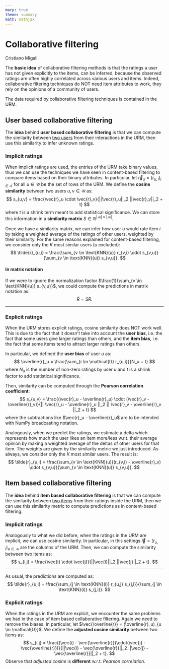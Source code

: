 ```yaml
---
marp: true
theme: summary
math: mathjax
---
```

# Collaborative filtering

<div class="author">

Cristiano Migali

</div>

The **basic idea** of collaborative filtering methods is that the ratings a user has not given explicitly to the items, can be inferred, because the observed ratings are often highly correlated across various users and items.
Indeed, collaborative filtering techniques do NOT need item attributes to work, they rely on the opinions of a community of users.

The data required by collaborative filtering techniques is contained in the URM.

## User based collaborative filtering

The **idea** behind **user based collaborative filtering** is that we can compute the similarity between <u>two users</u> from their interactions in the URM, then use this similarity to infer unknown ratings.

### Implicit ratings

When implicit ratings are used, the entries of the URM take binary values, thus we can use the techniques we have seen in content-based filtering to compare items based on their binary attributes. In particular, let $\vec{r}_u = (r_{u,i})_{i \in \mathcal{I}}$ for all $u \in \mathcal{U}$ be the set of rows of the URM. We define the **cosine similarity** between two users $u, v \in \mathcal{U}$ as:
$$
s_{u,v} = \frac{\vec{r}_u \cdot \vec{r}_v}{||\vec{r}_u||_2 ||\vec{r}_v||_2 + t}
$$
where $t$ is a shrink term meant to add statistical significance.
We can store this information in a **similarity matrix** $S \in \mathbb{R}^{|\mathcal{U}| \times |\mathcal{U}|}$.

Once we have a similarity matrix, we can infer how user $u$ would rate item $i$ by taking a weighted average of the ratings of other users, weighted by their similarity. For the same reasons explained for content-based filtering, we consider only the $K$ most similar users ($u$ excluded):
$$
\tilde{r}_{u,i} = \frac{\sum_{v \in \text{KNN}(u)} r_{v,i} \cdot s_{v,u}}{\sum_{v \in \text{KNN}(u)} s_{v,u}}.
$$

#### In matrix notation

If we were to ignore the normalization factor $\frac{1}{\sum_{v \in \text{KNN}(u)} s_{v,u}}$, we could compute the predictions in matrix notation as:
$$
\tilde{R} = S R.
$$

---

### Explicit ratings

When the URM stores explicit ratings, cosine similarity does NOT work well. This is due to the fact that it doesn't take into account the **user bias**, i.e. the fact that some users give larger ratings than others, and the **item bias**, i.e. the fact that some items tend to attract larger ratings than others.

In particular, we defined the **user bias** of user $u$ as:
$$
\overline{r}_u = \frac{\sum_{i \in \mathcal{I}} r_{u,i}}{N_u + t}
$$
where $N_u$ is the number of non-zero ratings by user $u$ and $t$ is a shrink factor to add statistical significance.

Then, similarity can be computed through the **Pearson correlation coefficient**:
$$
s_{u,v} = \frac{(\vec{r}_u - \overline{r}_u) \cdot (\vec{r}_v - \overline{r}_v)}{|| \vec{r}_u - \overline{r}_u ||_2 || \vec{r}_v - \overline{r}_v ||_2 + t}
$$
where the subtractions like $\vec{r}_u - \overline{r}_u$ are to be intended with NumPy broadcasting notation.

Analogously, when we predict the ratings, we estimate a delta which represents how much the user likes an item more/less w.r.t. their average opinion by making a weighted average of the deltas of other users for that item. The weights are given by the similarity metric we just introduced. As always, we consider only the $K$ most similar users. The result is:
$$
\tilde{r}_{u,i} = \frac{\sum_{v \in \text{KNN}(u)}(r_{v,i} - \overline{r}_v) \cdot s_{v,u}}{\sum_{v \in \text{KNN}(u)} s_{v,u}}.
$$

## Item based collaborative filtering

The **idea** behind **item based collaborative filtering** is that we can compute the similarity between <u>two items</u> from their ratings inside the URM, then we can use this similarity metric to compute predictions as in content-based filtering.

### Implicit ratings

Analogously to what we did before, when the ratings in the URM are implicit, we can use cosine similarity. In particular, in this settings $\vec{i} = (r_{u,i})_{u \in \mathcal{U}}$ are the columns of the URM. Then, we can compute the similarity between two items as:
$$
s_{i,j} = \frac{\vec{i} \cdot \vec{j}}{||\vec{i}||_2 ||\vec{j}||_2 + t}.
$$

---

As usual, the predictions are computed as:
$$
\tilde{r}_{u,i} = \frac{\sum_{j \in \text{KNN}(i)} r_{u,j} s_{j,i}}{\sum_{j \in \text{KNN}(i)} s_{j,i}}.
$$

### Explicit ratings

When the ratings in the URM are explicit, we encounter the same problems we had in the case of item based collaborative filtering. Again we need to remove the biases. In particular, let $\vec{\overline{r}} = (\overline{r}_u)_{u \in \mathcal{U}}$. We define the **adjusted cosine similarity** between two items as:
$$
s_{i,j} = \frac{(\vec{i} - \vec{\overline{r}})\cdot(\vec{j} - \vec{\overline{r}})}{||\vec{i} - \vec{\overline{r}}||_2 ||\vec{j} - \vec{\overline{r}}||_2 + t}.
$$
Observe that _adjusted cosine_ is **different** w.r.t. _Pearson correlation_.
